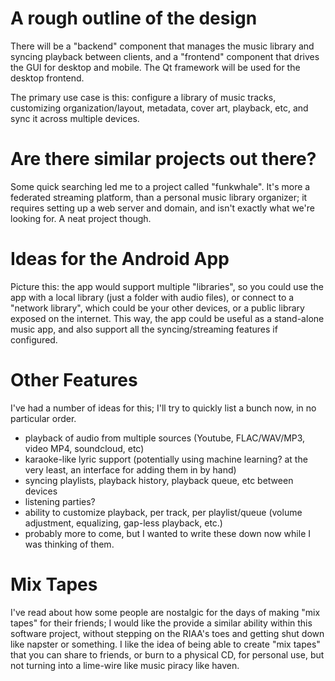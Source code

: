 # A rough outline of the design
There will be a "backend" component that manages the music library and syncing playback between clients, and a "frontend" component that drives the GUI for desktop and mobile. The Qt framework will be used for the desktop frontend.

The primary use case is this: configure a library of music tracks, customizing organization/layout, metadata, cover art, playback, etc, and sync it across multiple devices.



# Are there similar projects out there?
Some quick searching led me to a project called "funkwhale". It's more a federated streaming platform, than a personal music library organizer; it requires setting up a web server and domain, and isn't exactly what we're looking for. A neat project though.



# Ideas for the Android App
Picture this: the app would support multiple "libraries", so you could use the app with a local library (just a folder with audio files), or connect to a "network library", which could be your other devices, or a public library exposed on the internet. This way, the app could be useful as a stand-alone music app, and also support all the syncing/streaming features if configured.



# Other Features
I've had a number of ideas for this; I'll try to quickly list a bunch now, in no particular order.
- playback of audio from multiple sources (Youtube, FLAC/WAV/MP3, video MP4, soundcloud, etc)
- karaoke-like lyric support (potentially using machine learning? at the very least, an interface for adding them in by hand)
- syncing playlists, playback history, playback queue, etc between devices
- listening parties?
- ability to customize playback, per track, per playlist/queue (volume adjustment, equalizing, gap-less playback, etc.)
- probably more to come, but I wanted to write these down now while I was thinking of them.

# Mix Tapes
I've read about how some people are nostalgic for the days of making "mix tapes" for their friends; I would like the provide a similar ability within this software project, without stepping on the RIAA's toes and getting shut down like napster or something. I like the idea of being able to create "mix tapes" that you can share to friends, or burn to a physical CD, for personal use, but not turning into a lime-wire like music piracy like haven.
